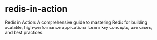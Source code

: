 # redis-in-action
Redis in Action: A comprehensive guide to mastering Redis for building scalable, high-performance applications. Learn key concepts, use cases, and best practices.
